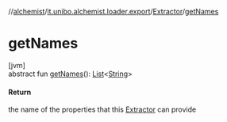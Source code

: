 //[alchemist](../../../index.md)/[it.unibo.alchemist.loader.export](../index.md)/[Extractor](index.md)/[getNames](get-names.md)

# getNames

[jvm]\
abstract fun [getNames](get-names.md)(): [List](https://docs.oracle.com/javase/8/docs/api/java/util/List.html)<[String](https://docs.oracle.com/javase/8/docs/api/java/lang/String.html)>

#### Return

the name of the properties that this [Extractor](index.md) can provide
